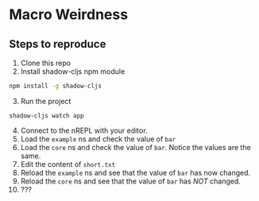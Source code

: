 # Macro Weirdness

## Steps to reproduce

1. Clone this repo
2. Install shadow-cljs npm module
```bash
npm install -g shadow-cljs
```
3. Run the project
```
shadow-cljs watch app
```
4. Connect to the nREPL with your editor.
5. Load the `example` ns and check the value of `bar`
6. Load the `core` ns and check the value of `bar`. Notice the values are the same.
7. Edit the content of `short.txt`
8. Reload the `example` ns and see that the value of `bar` has now changed.
9. Reload the `core` ns and see that the value of `bar` has *NOT* changed.
10. ???
